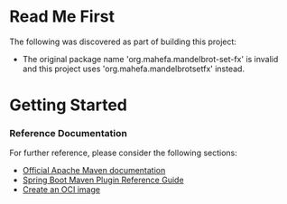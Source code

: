 # Read Me First
The following was discovered as part of building this project:

* The original package name 'org.mahefa.mandelbrot-set-fx' is invalid and this project uses 'org.mahefa.mandelbrotsetfx' instead.

# Getting Started

### Reference Documentation
For further reference, please consider the following sections:

* [Official Apache Maven documentation](https://maven.apache.org/guides/index.html)
* [Spring Boot Maven Plugin Reference Guide](https://docs.spring.io/spring-boot/docs/2.7.4/maven-plugin/reference/html/)
* [Create an OCI image](https://docs.spring.io/spring-boot/docs/2.7.4/maven-plugin/reference/html/#build-image)

